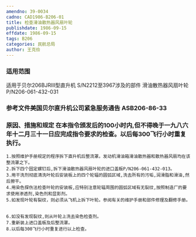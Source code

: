 ```yaml
---
amendno: 39-0034
cadno: CAD1986-B206-01
title: 检查滑油散热器风扇叶轮
publishdate: 1986-09-15
effdate: 1986-09-15
tags: B206
categories: 民航总局
author: 王克俭
---
```


### 适用范围 
适用于贝尔206BJRⅠⅠⅠ型直升机 S/N2212至3967涉及的部件 滑油散热器风扇叶轮P/N206-061-432-031

<!--more-->
### 参考文件美国贝尔直升机公司紧急服务通告 ASB206-86-33

### 原因、措施和规定     在本指令颁发后的100小时内,但不得晚于一九八六年十二月三十一日应完成指令要求的检查。以后每300飞行小时重复执行。 
    1.按照维护手册规定的程序拆下直升机后整流罩。发动机滑油箱滑油散热器和散热器风扇均在该整流罩之下。 
    2.拆下四个固定螺钉后,拆下滑油散热器风扇叶轮的进口盖板P/N206-061-432-013。 
    3.用干洗剂彻底清洗叶轮后安装板上的四个轮辐的圆弧区域,洗去所有的污垢,润滑脂和滑油,然后擦干。 
    4.用染色探伤法检查叶轮的安装板,应特别注意轮辐周围的圆弧区域有无裂纹,按照制造厂的要求使用渗透剂,染色剂和显影剂。 
    5.如发现叶轮有裂纹，则必须从飞机上拆下叶轮。参阅有关的维护手册和部件修理及翻修手册。 

  
    6.如没有发现裂纹,则从叶轮上洗去染色检查剂。 
    7.重新装上进口盖板及后整流罩。
    8.以后每300飞行小时重复进行以上检查。

